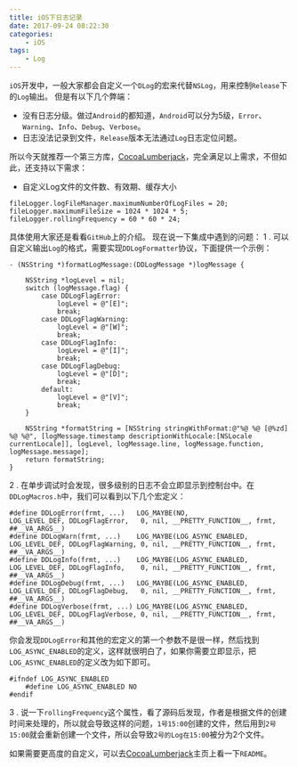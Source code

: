 ```yaml
---
title: iOS下日志记录
date: 2017-09-24 08:22:30
categories:
    - iOS
tags: 
    - Log
---
```


`iOS`开发中，一般大家都会自定义一个`DLog`的宏来代替`NSLog`，用来控制`Release`下的`Log`输出。
但是有以下几个弊端：
* 没有日志分级。做过`Android`的都知道，`Android`可以分为5级，`Error`、`Warning`、`Info`、`Debug`、`Verbose`。
* 日志没法记录到文件，`Release`版本无法通过`Log`日志定位问题。
<!--more-->
所以今天就推荐一个第三方库，[CocoaLumberjack](https://github.com/CocoaLumberjack/CocoaLumberjack)，完全满足以上需求，不但如此，还支持以下需求：
* 自定义Log文件的文件数、有效期、缓存大小
```
fileLogger.logFileManager.maximumNumberOfLogFiles = 20;
fileLogger.maximumFileSize = 1024 * 1024 * 5;
fileLogger.rollingFrequency = 60 * 60 * 24;
```
具体使用大家还是看看`GitHub`上的介绍。
现在说一下集成中遇到的问题：
1 . 可以自定义输出`Log`的格式，需要实现`DDLogFormatter`协议，下面提供一个示例：
```
- (NSString *)formatLogMessage:(DDLogMessage *)logMessage {
    
    NSString *logLevel = nil;
    switch (logMessage.flag) {
        case DDLogFlagError:
            logLevel = @"[E]";
            break;
        case DDLogFlagWarning:
            logLevel = @"[W]";
            break;
        case DDLogFlagInfo:
            logLevel = @"[I]";
            break;
        case DDLogFlagDebug:
            logLevel = @"[D]";
            break;
        default:
            logLevel = @"[V]";
            break;
    }
    
    NSString *formatString = [NSString stringWithFormat:@"%@ %@ [@%zd] %@ %@", [logMessage.timestamp descriptionWithLocale:[NSLocale currentLocale]], logLevel, logMessage.line, logMessage.function, logMessage.message];
    return formatString;
}
```

2 . 在单步调试时会发现，很多级别的日志不会立即显示到控制台中。在`DDLogMacros.h`中，我们可以看到以下几个宏定义：
```
#define DDLogError(frmt, ...)   LOG_MAYBE(NO,                LOG_LEVEL_DEF, DDLogFlagError,   0, nil, __PRETTY_FUNCTION__, frmt, ##__VA_ARGS__)
#define DDLogWarn(frmt, ...)    LOG_MAYBE(LOG_ASYNC_ENABLED, LOG_LEVEL_DEF, DDLogFlagWarning, 0, nil, __PRETTY_FUNCTION__, frmt, ##__VA_ARGS__)
#define DDLogInfo(frmt, ...)    LOG_MAYBE(LOG_ASYNC_ENABLED, LOG_LEVEL_DEF, DDLogFlagInfo,    0, nil, __PRETTY_FUNCTION__, frmt, ##__VA_ARGS__)
#define DDLogDebug(frmt, ...)   LOG_MAYBE(LOG_ASYNC_ENABLED, LOG_LEVEL_DEF, DDLogFlagDebug,   0, nil, __PRETTY_FUNCTION__, frmt, ##__VA_ARGS__)
#define DDLogVerbose(frmt, ...) LOG_MAYBE(LOG_ASYNC_ENABLED, LOG_LEVEL_DEF, DDLogFlagVerbose, 0, nil, __PRETTY_FUNCTION__, frmt, ##__VA_ARGS__)
```
你会发现`DDLogError`和其他的宏定义的第一个参数不是很一样，然后找到`LOG_ASYNC_ENABLED`的定义，这样就很明白了，如果你需要立即显示，把`LOG_ASYNC_ENABLED`的定义改为如下即可。
```
#ifndef LOG_ASYNC_ENABLED
    #define LOG_ASYNC_ENABLED NO
#endif
```
3 . 说一下`rollingFrequency`这个属性，看了源码后发现，作者是根据文件的创建时间来处理的，所以就会导致这样的问题，`1号15:00`创建的文件，然后用到`2号15:00`就会重新创建一个文件，所以会导致`2号的Log在15:00`被分为2个文件。

如果需要更高度的自定义，可以去[CocoaLumberjack](https://github.com/CocoaLumberjack/CocoaLumberjack)主页上看一下`README`。
